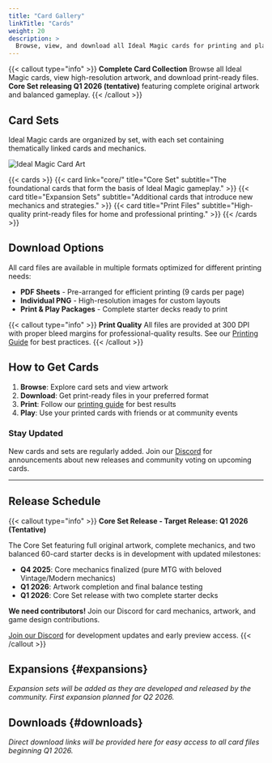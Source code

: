 ```yaml
---
title: "Card Gallery"
linkTitle: "Cards"
weight: 20
description: >
  Browse, view, and download all Ideal Magic cards for printing and play.
---
```


<div class="mt-4"></div>

{{< callout type="info" >}} **Complete Card Collection** Browse all Ideal Magic
cards, view high-resolution artwork, and download print-ready files. **Core Set
releasing Q1 2026 (tentative)** featuring complete original artwork and balanced
gameplay. {{< /callout >}}

<div class="row align-items-center my-4">
  <div class="col-md-8">
    <h2>Card Sets</h2>
    <p class="lead">Ideal Magic cards are organized by set, with each set containing thematically linked cards and mechanics.</p>
  </div>
  <div class="col-md-4 text-center">
    <img src="/images/ideal-magic-alt-square.webp" alt="Ideal Magic Card Art" style="max-width: 200px; height: auto;" class="img-fluid rounded">
  </div>
</div>

{{< cards >}}
{{< card link="core/" title="Core Set" subtitle="The foundational cards that form the basis of Ideal Magic gameplay." >}}
{{< card title="Expansion Sets" subtitle="Additional cards that introduce new mechanics and strategies." >}}
{{< card title="Print Files" subtitle="High-quality print-ready files for home and professional printing." >}}
{{< /cards >}}

## Download Options

All card files are available in multiple formats optimized for different
printing needs:

- **PDF Sheets** - Pre-arranged for efficient printing (9 cards per page)
- **Individual PNG** - High-resolution images for custom layouts
- **Print & Play Packages** - Complete starter decks ready to print

{{< callout type="info" >}} **Print Quality** All files are provided at 300 DPI
with proper bleed margins for professional-quality results. See our
[Printing Guide](/docs/printing/home-printing-guide/) for best practices.
{{< /callout >}}

## How to Get Cards

1. **Browse**: Explore card sets and view artwork
2. **Download**: Get print-ready files in your preferred format
3. **Print**: Follow our [printing guide](/docs/printing/home-printing-guide/)
   for best results
4. **Play**: Use your printed cards with friends or at community events

### Stay Updated

New cards and sets are regularly added. Join our
[Discord](https://discord.gg/KQTY8DfY) for announcements about new releases and
community voting on upcoming cards.

---

## Release Schedule

{{< callout type="info" >}} **Core Set Release - Target Release: Q1 2026
(Tentative)**

The Core Set featuring full original artwork, complete mechanics, and two
balanced 60-card starter decks is in development with updated milestones:

- **Q4 2025**: Core mechanics finalized (pure MTG with beloved Vintage/Modern
  mechanics)
- **Q1 2026**: Artwork completion and final balance testing
- **Q1 2026**: Core Set release with two complete starter decks

**We need contributors!** Join our Discord for card mechanics, artwork, and game
design contributions.

[Join our Discord](https://discord.gg/KQTY8DfY) for development updates and
early preview access. {{< /callout >}}

## Expansions {#expansions}

_Expansion sets will be added as they are developed and released by the
community. First expansion planned for Q2 2026._

## Downloads {#downloads}

_Direct download links will be provided here for easy access to all card files
beginning Q1 2026._
